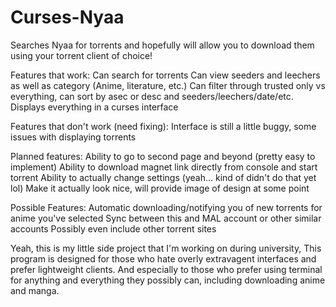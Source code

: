 # Curses-Nyaa
Searches Nyaa for torrents and hopefully will allow you to download them using your torrent client of choice!

Features that work:
Can search for torrents
Can view seeders and leechers as well as category (Anime, literature, etc.)
Can filter through trusted only vs everything, can sort by asec or desc and seeders/leechers/date/etc.
Displays everything in a curses interface

Features that don't work (need fixing):
Interface is still a little buggy, some issues with displaying torrents

Planned features:
Ability to go to second page and beyond (pretty easy to implement)
Ability to download magnet link directly from console and start torrent
Ability to actually change settings (yeah... kind of didn't do that yet lol)
Make it actually look nice, will provide image of design at some point

Possible Features:
Automatic downloading/notifying you of new torrents for anime you've selected
Sync between this and MAL account or other similar accounts
Possibly even include other torrent sites

Yeah, this is my little side project that I'm working on during university, This program is designed
for those who hate overly extravagent interfaces and prefer lightweight clients. And especially to those
who prefer using terminal for anything and everything they possibly can, including downloading anime and manga.
